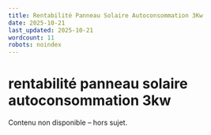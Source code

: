 ```yaml
---
title: Rentabilité Panneau Solaire Autoconsommation 3Kw
date: 2025-10-21
last_updated: 2025-10-21
wordcount: 11
robots: noindex
---
```


# rentabilité panneau solaire autoconsommation 3kw

Contenu non disponible – hors sujet.